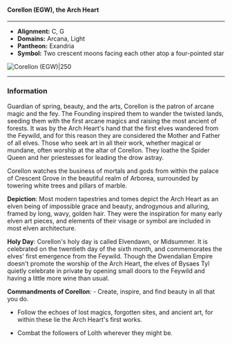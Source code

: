 #### Corellon (EGW), the Arch Heart
___

- **Alignment:** C, G
- **Domains:** Arcana, Light
- **Pantheon:** Exandria
- **Symbol:** Two crescent moons facing each other atop a four-pointed star

![Corellon (EGW)|250](https://5etools-mirror-1.github.io/img/deities/EGW/Symbol%20of%20Corellon.png)
___

### Information

Guardian of spring, beauty, and the arts, Corellon is the patron of arcane magic and the fey. The Founding inspired them to wander the twisted lands, seeding them with the first arcane magics and raising the most ancient of forests. It was by the Arch Heart's hand that the first elves wandered from the Feywild, and for this reason they are considered the Mother and Father of all elves. Those who seek art in all their work, whether magical or mundane, often worship at the altar of Corellon. They loathe the Spider Queen and her priestesses for leading the drow astray.

Corellon watches the business of mortals and gods from within the palace of Crescent Grove in the beautiful realm of Arborea, surrounded by towering white trees and pillars of marble.

**Depiction**: Most modern tapestries and tomes depict the Arch Heart as an elven being of impossible grace and beauty, androgynous and alluring, framed by long, wavy, golden hair. They were the inspiration for many early elven art pieces, and elements of their visage or symbol are included in most elven architecture.

**Holy Day**: Corellon's holy day is called Elvendawn, or Midsummer. It is celebrated on the twentieth day of the sixth month, and commemorates the elves' first emergence from the Feywild. Though the Dwendalian Empire doesn't promote the worship of the Arch Heart, the elves of Bysaes Tyl quietly celebrate in private by opening small doors to the Feywild and having a little more wine than usual.

**Commandments of Corellon**: - Create, inspire, and find beauty in all that you do.

- Follow the echoes of lost magics, forgotten sites, and ancient art, for within these lie the Arch Heart's first works.

- Combat the followers of Lolth wherever they might be.